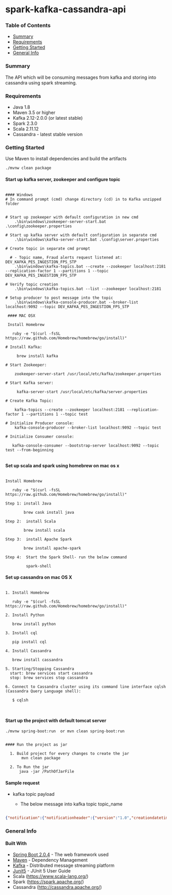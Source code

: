 # spark-kafka-cassandra-api


### Table of Contents

* [Summary](#summary)
* [Requirements](#requirements)
* [Getting Started](#getting-started)
* [General Info](#general-info)

### Summary

The API which will be consuming messages from kafka and storing into cassandra using spark streaming.

### Requirements

* Java 1.8
* Maven 3.5 or higher
* Kafka 2.12-2.0.0 (or latest stable)
* Spark 2.3.0
* Scala 2.11.12
* Cassandra - latest stable version

### Getting Started

Use Maven to install dependencies and build the artifacts
```
./mvnw clean package
```

#### Start up kafka server, zookeeper and configure topic

```text

#### Windows
# In command prompt (cmd) change directory (cd) in to Kafka unzipped folder


# Start up zookeeper with default configuration in new cmd
    .\bin\windows\zookeeper-server-start.bat .\config\zookeeper.properties

# Start up kafka server with default configuration in separate cmd
    .\bin\windows\kafka-server-start.bat .\config\server.properties
    
# Create topic in separate cmd prompt

  # - Topic name, Fraud alerts request listened at: DEV_KAFKA_PES_INGESTION_FPS_STP
    .\bin\windows\kafka-topics.bat --create --zookeeper localhost:2181 --replication-factor 1 --partitions 1 --topic DEV_KAFKA_PES_INGESTION_FPS_STP
    
# Verify topic creation
    .\bin\windows\kafka-topics.bat --list --zookeeper localhost:2181

# Setup producer to post message into the topic
    .\bin\windows\kafka-console-producer.bat --broker-list localhost:9092 --topic DEV_KAFKA_PES_INGESTION_FPS_STP
    
 #### MAC OSX
 
 Install Homebrew

   ruby -e "$(curl -fsSL https://raw.github.com/Homebrew/homebrew/go/install)"
 
# Install Kafka:

     brew install kafka
 
# Start Zookeeper:

    zookeeper-server-start /usr/local/etc/kafka/zookeeper.properties
    
# Start Kafka server:

     kafka-server-start /usr/local/etc/kafka/server.properties

# Create Kafka Topic:

    kafka-topics --create --zookeeper localhost:2181 --replication-factor 1 --partitions 1 --topic test
    
# Initialize Producer console:
    kafka-console-producer --broker-list localhost:9092 --topic test

# Initialize Consumer console:

   kafka-console-consumer --bootstrap-server localhost:9092 --topic test --from-beginning
 
```

#### Set up scala and spark using homebrew on mac os x

``` text

Install Homebrew

   ruby -e "$(curl -fsSL https://raw.github.com/Homebrew/homebrew/go/install)"

Step 1: install Java

        brew cask install java

Step 2:  install Scala

        brew install scala
        
Step 3:  install Apache Spark

        brew install apache-spark
        
Step 4:  Start the Spark Shell- run the below command

         spark-shell

```

#### Set up cassandra on mac OS X

``` text

1. Install Homebrew

   ruby -e "$(curl -fsSL https://raw.github.com/Homebrew/homebrew/go/install)"

2. Install Python

   brew install python

3. Install cql

   pip install cql

4. Install Cassandra

   brew install cassandra

5. Starting/Stopping Cassandra
  start: brew services start cassandra
  stop: brew services stop cassandra

6. Connect to Cassandra cluster using its command line interface cqlsh (Cassandra Query Language shell):

   $ cqlsh
   
   
```

#### Start up the project with default tomcat server

```
./mvnw spring-boot:run  or mvn clean spring-boot:run


#### Run the project as jar 

  1. Build project for every changes to create the jar
       mvn clean package
       
  2. To Run the jar
      java -jar /PathOfJarFile

```

#### Sample request

* kafka topic payload

    - The below message into kafka topic topic_name

```json

{"notification":{"notificationheader":{"version":"1.0","creationdatetime":"2019-01-29T12:07:32.587Z","notificationkey":"TN1144551000200220","numberofevents":1}}}

```

### General Info

#### Built With

* [Spring Boot 2.0.4](https://docs.spring.io/spring-boot/docs/current/reference/htmlsingle/) - The web framework used
* [Maven](https://maven.apache.org/) - Dependency Management
* [Kafka](https://kafka.apache.org/) - Distributed message streaming platform
* [Junit5](https://junit.org/junit5/docs/current/user-guide/) - JUnit 5 User Guide
* Scala (https://www.scala-lang.org/)
* Spark (https://spark.apache.org/)
* Cassandra (http://cassandra.apache.org/)

